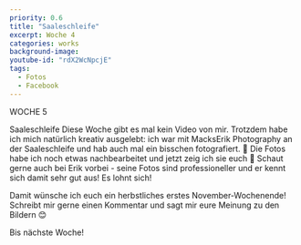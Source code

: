 ```yaml
---
priority: 0.6
title: "Saaleschleife"
excerpt: Woche 4
categories: works
background-image:
youtube-id: "rdX2WcNpcjE"
tags:
  - Fotos
  - Facebook
---
```

<span class="image featured"></span>
<div id="fb-root"></div>
<script>(function(d, s, id) {
  var js, fjs = d.getElementsByTagName(s)[0];
  if (d.getElementById(id)) return;
  js = d.createElement(s); js.id = id;
  js.src = "https://connect.facebook.net/en_US/sdk.js#xfbml=1&amp;version=v2.5";
  fjs.parentNode.insertBefore(js, fjs);
}(document, 'script', 'facebook-jssdk'));</script>

<div class="fb-post" data-href="https://www.facebook.com/marika.gedankenlos/posts/1879133182100913"></div>

WOCHE 5

Saaleschleife
Diese Woche gibt es mal kein Video von mir. Trotzdem habe ich mich natürlich kreativ ausgelebt: ich war mit MacksErik Photography an der Saaleschleife und hab auch mal ein bisschen fotografiert. 📸
Die Fotos habe ich noch etwas nachbearbeitet und jetzt zeig ich sie euch 🤗
Schaut gerne auch bei Erik vorbei - seine Fotos sind professioneller und er kennt sich damit sehr gut aus! Es lohnt sich!

Damit wünsche ich euch ein herbstliches erstes November-Wochenende!
Schreibt mir gerne einen Kommentar und sagt mir eure Meinung zu den Bildern 😊

Bis nächste Woche!
